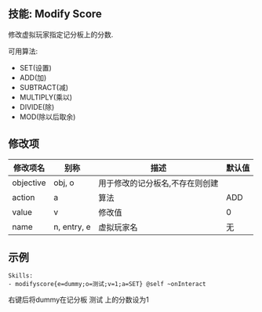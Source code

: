 技能: Modify Score
--------------------------

修改虚拟玩家指定记分板上的分数.

可用算法:

-   SET(设置)
-   ADD(加)
-   SUBTRACT(减)
-   MULTIPLY(乘以)
-   DIVIDE(除)
-   MOD(除以后取余)

修改项
----------

| 修改项名 | 别称    | 描述                                                                                                    | 默认值 |
|-----------|------------|----------------------------------------------------------------------------------------------------------------|---------------|
| objective | obj, o  | 用于修改的记分板名,不存在则创建 |         |
| action    | a       | 算法                                                                                                         | ADD     |
| value     | v       | 修改值                       | 0 |  
| name | n, entry, e | 虚拟玩家名 | 无 |

示例
--------

    Skills:
    - modifyscore{e=dummy;o=测试;v=1;a=SET} @self ~onInteract

右键后将dummy在记分板 测试 上的分数设为1